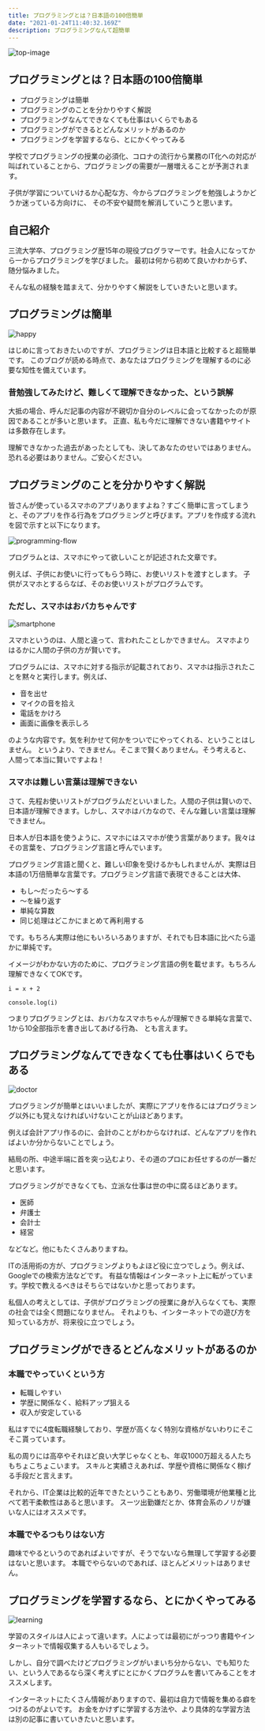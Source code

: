 ```yaml
---
title: プログラミングとは？日本語の100倍簡単
date: "2021-01-24T11:40:32.169Z"
description: プログラミングなんて超簡単
---
```


![top-image](./top-img-min.jpg)
## プログラミングとは？日本語の100倍簡単

- プログラミングは簡単
- プログラミングのことを分かりやすく解説
- プログラミングなんてできなくても仕事はいくらでもある
- プログラミングができるとどんなメリットがあるのか
- プログラミングを学習するなら、とにかくやってみる


学校でプログラミングの授業の必須化、コロナの流行から業務のIT化への対応が叫ばれていることから、プログラミングの需要が一層増えることが予測されます。

子供が学習についていけるか心配な方、今からプログラミングを勉強しようかどうか迷っている方向けに、
その不安や疑問を解消していこうと思います。

## 自己紹介

三流大学卒、プログラミング歴15年の現役プログラマーです。社会人になってから一からプログラミングを学びました。
最初は何から初めて良いかわからず、随分悩みました。

そんな私の経験を踏まえて、分かりやすく解説をしていきたいと思います。

## プログラミングは簡単
![happy](./happy.jpg)

はじめに言っておきたいのですが、プログラミングは日本語と比較すると超簡単です。
このブログが読める時点で、あなたはプログラミングを理解するのに必要な知性を備えています。

### 昔勉強してみたけど、難しくて理解できなかった、という誤解
大抵の場合、呼んだ記事の内容が不親切か自分のレベルに会ってなかったのが原因であることが多いと思います。
正直、私も今だに理解できない書籍やサイトは多数存在します。

理解できなかった過去があったとしても、決してあなたのせいではありません。恐れる必要はありません。ご安心ください。

## プログラミングのことを分かりやすく解説

皆さんが使っているスマホのアプリありますよね？すごく簡単に言ってしまうと、そのアプリを作る行為をプログラミングと呼びます。アプリを作成する流れを図で示すと以下になります。

![programming-flow](./programming-flow1.png)

プログラムとは、スマホにやって欲しいことが記述された文章です。

例えば、子供にお使いに行ってもらう時に、お使いリストを渡すとします。
子供がスマホとするらなば、そのお使いリストがプログラムです。

### ただし、スマホはおバカちゃんです

![smartphone](./smartphone1.png)

スマホというのは、人間と違って、言われたことしかできません。
スマホよりはるかに人間の子供の方が賢いです。

プログラムには、スマホに対する指示が記載されており、スマホは指示されたことを黙々と実行します。例えば、

- 音を出せ
- マイクの音を拾え
- 電話をかけろ
- 画面に画像を表示しろ


のような内容です。気を利かせて何かをついでにやってくれる、ということはしません。
というより、できません。そこまで賢くありません。そう考えると、人間って本当に賢いですよね！


### スマホは難しい言葉は理解できない

さて、先程お使いリストがプログラムだといいました。人間の子供は賢いので、日本語が理解できます。しかし、スマホはバカなので、そんな難しい言葉は理解できません。

日本人が日本語を使うように、スマホにはスマホが使う言葉があります。我々はその言葉を、プログラミング言語と呼んでいます。

プログラミング言語と聞くと、難しい印象を受けるかもしれませんが、実際は日本語の1万倍簡単な言葉です。プログラミング言語で表現できることは大体、

- もし〜だったら〜する
- 〜を繰り返す
- 単純な算数
- 同じ処理はどこかにまとめて再利用する

です。もちろん実際は他にもいろいろありますが、それでも日本語に比べたら遥かに単純です。

イメージがわかない方のために、プログラミング言語の例を載せます。もちろん理解できなくてOKです。

```
i = x + 2
   
console.log(i)
```

つまりプログラミングとは、おバカなスマホちゃんが理解できる単純な言葉で、1から10全部指示を書き出してあげる行為、
とも言えます。


## プログラミングなんてできなくても仕事はいくらでもある

![doctor](./doctor.jpg)

プログラミングが簡単とはいいましたが、実際にアプリを作るにはプログラミング以外にも覚えなければいけないことが山ほどあります。

例えば会計アプリ作るのに、会計のことがわからなければ、どんなアプリを作ればよいか分からないことでしょう。

結局の所、中途半端に首を突っ込むより、その道のプロにお任せするのが一番だと思います。

プログラミングができなくても、立派な仕事は世の中に腐るほどあります。

- 医師
- 弁護士
- 会計士
- 経営

などなど。他にもたくさんありますね。

ITの活用術の方が、プログラミングよりもよほど役に立つでしょう。例えば、Googleでの検索方法などです。
有益な情報はインターネット上に転がっています。学校で教えるべきはそちらではないかと思っております。

私個人の考えとしては、子供がプログラミングの授業に身が入らなくても、実際の社会では全く問題になりません。
それよりも、インターネットでの遊び方を知っている方が、将来役に立つでしょう。

## プログラミングができるとどんなメリットがあるのか

### 本職でやっていくという方

- 転職しやすい
- 学歴に関係なく、給料アップ狙える
- 収入が安定している

私はすでに4度転職経験しており、学歴が高くなく特別な資格がないわりにそこそこ貰っています。

私の周りには高卒やそれほど良い大学じゃなくとも、年収1000万超える人たちもちょこちょこいます。
スキルと実績さえあれば、学歴や資格に関係なく稼げる手段だと言えます。

それから、IT企業は比較的近年できたということもあり、労働環境が他業種と比べて若干柔軟性はあると思います。
スーツ出勤嫌だとか、体育会系のノリが嫌いな人にはオススメです。

### 本職でやるつもりはない方

趣味でやるというのであればよいですが、そうでないなら無理して学習する必要はないと思います。
本職でやらないのであれば、ほとんどメリットはありません。

## プログラミングを学習するなら、とにかくやってみる
![learning](./learning.jpg)

学習のスタイルは人によって違います。人によっては最初にがっつり書籍やインターネットで情報収集する人もいるでしょう。

しかし、自分で調べたけどプログラミングがいまいち分からない、でも知りたい、という人であるなら深く考えずにとにかくプログラムを書いてみることをオススメします。

インターネットにたくさん情報がありますので、最初は自力で情報を集める癖をつけるのがよいです。
お金をかけずに学習する方法や、より具体的な学習方法は別の記事に書いていきたいと思います。

















